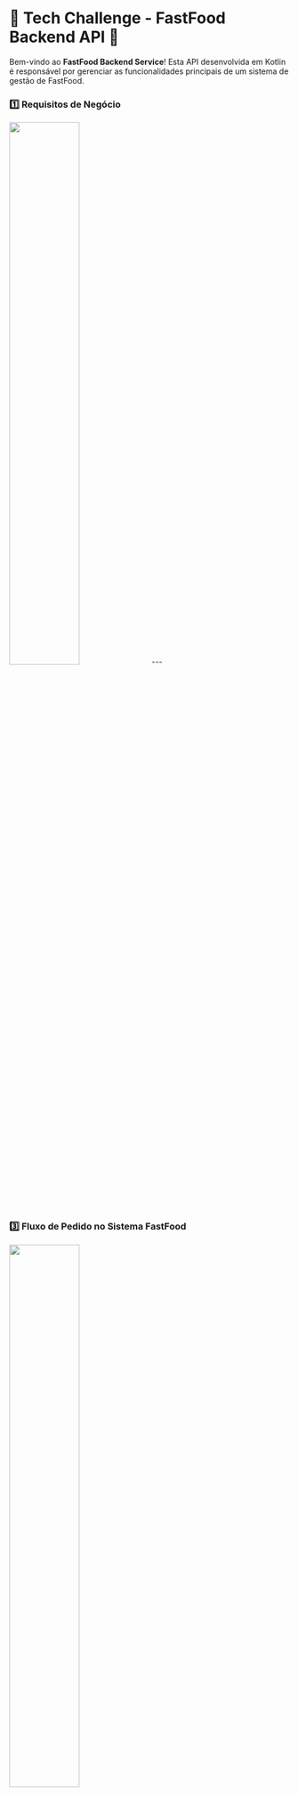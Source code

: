 # 🍔 Tech Challenge - FastFood Backend API 🍟

Bem-vindo ao **FastFood Backend Service**! Esta API desenvolvida em Kotlin é responsável por gerenciar as funcionalidades principais de um sistema de gestão de FastFood. 

### 1️⃣ Requisitos de Negócio

<img src="./docs/1.png" width="50%"/>
---

### 3️⃣ Fluxo de Pedido no Sistema FastFood

<img src="./docs/2.png" width="50%"/>


### 2️⃣ Arquitetura em Kubernetes (Minikube)

<img src="./docs/3.png" width="50%"/>



---

## 🛠️ Guia Rápido de Inicialização

Este projeto utiliza **Docker Compose** para configurar rapidamente o ambiente com PostgreSQL. Abaixo estão as variáveis de ambiente necessárias para a conexão com o banco. Para começar, crie um arquivo `.env` com base no modelo `.env.sample`.

| Variável                    | Descrição                                                  |
|-----------------------------|------------------------------------------------------------|
| `DATABASE`                  | Nome do banco de dados que será criado pelo Docker Compose |
| `DATABASE_USER`             | Usuário para autenticação no PostgreSQL                    |
| `DATABASE_PASSWORD`         | Senha do usuário do PostgreSQL                             |
| `DATABASE_PORT`             | Porta para acesso ao PostgreSQL (padrão é `5432`)          |
| `MERCADO_PAGO_ACCESS_TOKEN` | Token de acesso para a sdk do mercado pago                 |

---

## 🚀 Instruções de Setup (Docker Compose)

1. **Crie seu arquivo `.env`**

   Duplique o `.env.sample` para criar o seu `.env` personalizado:

    ```bash
    cp .env.sample .env
    ```

2. **Atualize suas variáveis**

   Edite o `.env` com os valores desejados:

    ```plaintext
    DATABASE=db_example
    DATABASE_USER=user_example
    DATABASE_PASSWORD=password_example
    DATABASE_PORT=5432
    MERCADO_PAGO_ACCESS_TOKEN=TOKEN
    ```

3. **Suba o ambiente com Docker Compose**

   Deixe o Docker Compose cuidar do resto:

    ```bash
    docker-compose up --build -d
    ```

---

# 🫙 Setup Kubernetes - K8S - Minikube

## 🧱 Pré-requisitos

- [Minikube](https://minikube.sigs.k8s.io/)
- [kubectl](https://kubernetes.io/docs/tasks/tools/)
- [ngrok](https://)

---

## 🐳 Passo 1 – Build das imagens locais (Importante estar na raiz do projeto)

### 🔸 MacOS/Linux:
```bash
minikube start 
eval $(minikube docker-env)
docker build -f infra/db/Dockerfile -t fastfood-postgres:latest .
docker build -t tech-challenge-fastfood:latest .
```

### 🔸 Windows (PowerShell):
```powershell
minikube start
Invoke-Expression -Command "$(minikube docker-env | Out-String)"
docker build -f infra/db/Dockerfile -t fastfood-postgres:latest .
docker build -t tech-challenge-fastfood:latest .
```

> Certifique-se de estar na raiz do projeto ao rodar os builds.

---

## 📦 Passo 2 – Aplicar os manifests Kubernetes

Com todos os `.yaml` dentro da pasta `k8s`, rode:

```bash
kubectl apply -f k8s/
```

> Isso criará: PV, PVC, Secrets, ConfigMaps, Services, Deployments e Ingress para a aplicação e o banco.

Se você já rodou antes e quer reiniciar do zero:
```bash
kubectl delete deployment postgres fastfood-app
kubectl delete pvc postgres-pvc
kubectl delete pv postgres-pv
kubectl apply -f k8s/
```

---

## 🐘 Passo 4 – (Opcional) Acessar o PostgreSQL via DBeaver

### Opção 1 – Usando `kubectl port-forward` (Recomendado)

1. Descubra o nome do pod do PostgreSQL:
```bash
kubectl get pods
```

2. Redirecione a porta local:
```bash
kubectl port-forward pod/<nome-do-pod> 5432:5432
```

3. Configure no DBeaver:
```
Host: localhost
Port: 5432
Database: fastfood_db
Usuário: fastfood
Senha: Teste123
```

> Deixe o terminal aberto enquanto estiver usando o DBeaver.

---

### Opção 2 – Usando NodePort (menos seguro)

Altere `postgres-service.yaml`:
```yaml
spec:
  type: NodePort
  ports:
    - port: 5432
      targetPort: 5432
      nodePort: 30032
```

Descubra o IP do Minikube:
```bash
minikube ip
```

Use no DBeaver:
```
Host: <IP do Minikube>
Porta: 30032
Database: fastfood_db
Usuário: fastfood
Senha: Teste123
```

---

## ✅ Verificações úteis

- Verificar pods:
```bash
kubectl get pods
```
- Logs do banco:
```bash
kubectl logs deployment/postgres
```
- Verificar PVC e PV:
```bash
kubectl get pvc
kubectl get pv
```
- Logs da aplicação:
```bash
kubectl logs deployment/fastfood-app
```
- Abrir painel do Kubernetes:
```bash
minikube dashboard
```

---

## 📌 Observações

- O script SQL só roda na **primeira vez**, quando o volume está limpo.
- Para forçar nova execução:
```bash
kubectl delete pvc postgres-pvc
kubectl delete pv postgres-pv
```
- O banco é acessado internamente via `postgres-service`.
- Variáveis da aplicação estão nos `ConfigMaps` e `Secrets`.
- O Ingress permite acesso via: http://springboot.local.com (adicione no `/etc/hosts`: `127.0.0.1 springboot.local.com`)
---

## 🌐 Acesso à aplicação

A aplicação estará disponível em: `http://localhost:8080` (via Docker Compose) ou `http://springboot.local.com` (via Ingress).

Para descobrir o endereço se não usar `/etc/hosts`:
```bash
minikube ip
```

Use:
```
http://<IP_DO_MINIKUBE>
```

---

## 🔗 Integração com Spring Boot

O serviço Spring Boot lê automaticamente as variáveis de ambiente para configurar a conexão com o banco. Com o `.env` correto ou os `Secrets` e `ConfigMaps` no K8S, a integração funciona automaticamente.

---

## 🧑‍💻 Documentação Swagger

A API FastFood está documentada via **Swagger UI**. Para acessar:

1. Garanta que a aplicação está rodando.
2. Acesse:

Docker
```plaintext
http://localhost:8080/swagger-ui
```
Ou, se estiver rodando via Minikube (K8S):

```plaintext
http://<IP_DO_MINIKUBE>/swagger-ui
```

Ingress
```plaintext
http://springboot.local.com/swagger-ui
```

---

## 💡 Dicas e Solução de Problemas

- **Erro ao conectar com o banco?** Verifique se o Docker Compose ou Minikube estão rodando corretamente.
- **Variáveis de ambiente não reconhecidas?** Verifique se o `.env` está carregado corretamente ou se os ConfigMaps/Secrets estão aplicados.

Agora você está pronto para codar, testar e gerenciar sua aplicação FastFood com estilo! 🚀🍔🍟
